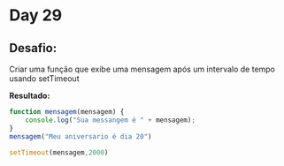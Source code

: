 # Day 29

## Desafio:

Criar uma função que exibe uma mensagem após um intervalo de tempo usando setTimeout

**Resultado:**

```javascript
function mensagem(mensagem) {
    console.log("Sua messangem é " + mensagem);
}
mensagem("Meu aniversario é dia 20")

setTimeout(mensagem,2000)